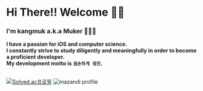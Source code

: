 # Hi There!! Welcome 👋🏻
### I'm kangmuk a.k.a Muker 🧑🏻‍💻  
**I have a passion for iOS and computer science.**  
**I constantly strive to study diligently and meaningfully in order to become a proficient developer.**  
**My development motto is `겸손하게 정진`.**
##

##
[![Solved.ac프로필](http://mazassumnida.wtf/api/v2/generate_badge?boj=rkdanr1714)](https://solved.ac/rkdanr1714)
![mazandi profile](http://mazandi.herokuapp.com/api?handle=rkdanr1714&theme=warm)
